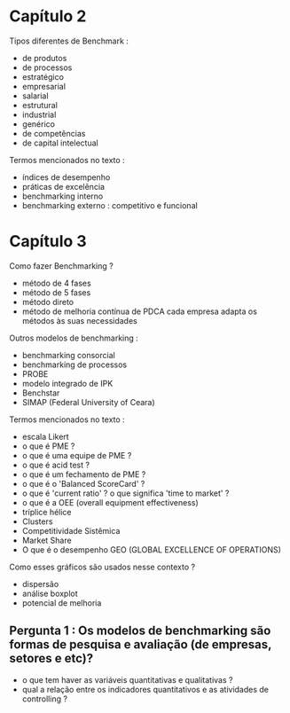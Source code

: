 # Capítulo 2
Tipos diferentes de Benchmark : 
* de produtos 
* de processos 
* estratégico
* empresarial 
* salarial 
* estrutural 
* industrial 
* genérico 
* de competências 
* de capital intelectual 

Termos mencionados no texto : 
* índices de desempenho 
* práticas de excelência 
* benchmarking interno
* benchmarking externo : competitivo e funcional 

# Capítulo 3 
Como fazer Benchmarking ? 
* método de 4 fases 
* método de 5 fases 
* método direto 
* método de melhoria contínua de PDCA 
cada empresa adapta os métodos às suas necessidades 

Outros modelos de benchmarking : 
* benchmarking consorcial 
* benchmarking de processos 
* PROBE 
* modelo integrado de IPK
* Benchstar 
* SIMAP (Federal University of Ceara)

Termos mencionados no texto :
* escala Likert 
* o que é PME ? 
* o que é uma equipe de PME ? 
* o que é acid test ? 
* o que é um fechamento de PME ? 
* o que é o 'Balanced ScoreCard' ? 
* o que é 'current ratio' ? 
o que significa 'time to market' ?
* o que é a OEE (overall equipment effectiveness)
* tríplice hélice
* Clusters 
* Competitividade Sistêmica 
* Market Share 
* O que é o desempenho GEO (GLOBAL EXCELLENCE OF OPERATIONS)

Como esses gráficos são usados nesse contexto ? 
* dispersão 
* análise boxplot 
* potencial de melhoria 

## Pergunta 1 : Os modelos de benchmarking são formas de pesquisa e avaliação (de empresas, setores e etc)? 
* o que tem haver as variáveis quantitativas e qualitativas ? 
* qual a relação entre os indicadores quantitativos e as atividades de controlling ? 
